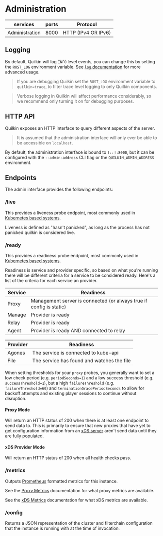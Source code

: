 # Administration

| services       | ports | Protocol            |
|----------------|-------|---------------------|
| Administration | 8000  | HTTP (IPv4 OR IPv6) |

## Logging
By default, Quilkin will log `INFO` level events, you can change this by setting
the `RUST_LOG` environment variable. See [`log` documentation][log-docs] for
more advanced usage.

> If you are debugging Quilkin set the `RUST_LOG` environment variable to `quilkin=trace`, to filter trace level
> logging to only Quilkin components.

>  Verbose logging in Quilkin will affect performance considerably, so we recommend only 
> turning it on for debugging purposes.

## HTTP API

Quilkin exposes an HTTP interface to query different aspects of the server.

> It is assumed that the administration interface will only ever be able to be accessible on `localhost`.

By default, the administration interface is bound to `[::]:8000`, but it can be
configured with the `--admin-address` CLI flag or the `QUILKIN_ADMIN_ADDRESS`
environment.

## Endpoints

The admin interface provides the following endpoints:

### /live

This provides a liveness probe endpoint, most commonly used in
[Kubernetes based systems](https://kubernetes.io/docs/tasks/configure-pod-container/configure-liveness-readiness-startup-probes/#define-a-liveness-command).

Liveness is defined as "hasn't panicked", as long as the process has not
panicked quilkin is considered live.

### /ready

This provides a readiness probe endpoint, most commonly used in
[Kubernetes based systems](https://kubernetes.io/docs/tasks/configure-pod-container/configure-liveness-readiness-startup-probes/#define-readiness-probes).

Readiness is service and provider specific, so based on what you're running
there will be different criteria for a service to be considered ready. Here's
a list of the criteria for each service an provider.

| Service | Readiness                                                           |
|---------|---------------------------------------------------------------------|
| Proxy   | Management server is connected (or always true if config is static) |
| Manage  | Provider is ready                                                   |
| Relay   | Provider is ready                                                   |
| Agent   | Provider is ready AND connected to relay                            |

| Provider | Readiness                                  |
|----------|--------------------------------------------|
| Agones   | The service is connected to kube-api       |
| File     | The service has found and watches the file |

When setting thresholds for your `proxy` probes, you generally want to set a low
check period (e.g.  `periodSeconds=1`) and a low success threshold
(e.g. `successThreshold=1`), but a high `failureThreshold`
(e.g. `failureThreshold=60`) and `terminationGracePeriodSeconds` to allow for
backoff attempts and existing player sessions to continue without disruption.


#### Proxy Mode

Will return an HTTP status of 200 when there is at least one endpoint to send data to. This is primarily to ensure
that new proxies that have yet to get configuration information from an [xDS server](../services/xds.md) aren't send data
until they are fully populated.

#### xDS Provider Mode

Will return an HTTP status of 200 when all health checks pass.

### /metrics

Outputs [Prometheus](https://prometheus.io/) formatted metrics for this instance.

See the [Proxy Metrics](../services/proxy/metrics.md) documentation for what proxy metrics are available.

See the [xDS Metrics](../services/xds/metrics.md) documentation for what xDS metrics are available.

### /config

Returns a JSON representation of the cluster and filterchain configuration that the instance is running
with at the time of invocation.

[log-docs]: https://docs.rs/env_logger/latest/env_logger/#enabling-logging
